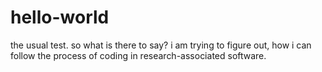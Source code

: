 # hello-world
the usual test.
so what is there to say? i am trying to figure out, how i can follow the process of coding in research-associated software.
